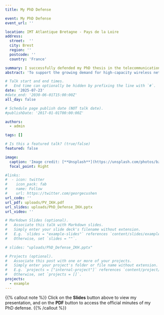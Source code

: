 ```yaml
---
title: My PhD Defense

event: My PhD Defense
event_url: ''

location: IMT Atlantique Bretagne - Pays de la Loire
address:
  street:  ''
  city: Brest
  region: ''
  postcode: ''
  country: 'France'

summary: I successfully defended my PhD thesis in the telecommunications domain at IMT Atlantique, where I conducted advanced research on cutting-edge communication technologies.
abstract: 'To support the growing demand for high-capacity wireless networks, this work explores a combination of mmWave, massive MIMO, and NOMA technologies. It focuses on reducing power, complexity, and channel estimation challenges by leveraging the directional nature of mmWave channels. Using angular information, the study proposes low-complexity beamforming, user clustering, and hybrid schemes that enable efficient multi-user communication, even in overloaded systems with limited RF chains.'

# Talk start and end times.
#   End time can optionally be hidden by prefixing the line with `#`.
date: '2025-07-23'
#date_end: '2030-06-01T15:00:00Z'
all_day: false

# Schedule page publish date (NOT talk date).
#publishDate: '2017-01-01T00:00:00Z'

authors:
  - admin

tags: []

# Is this a featured talk? (true/false)
featured: false

image:
  caption: 'Image credit: [**Unsplash**](https://unsplash.com/photos/bzdhc5b3Bxs)'
  focal_point: Right

#links:
#  - icon: twitter
#    icon_pack: fab
#    name: Follow
#    url: https://twitter.com/georgecushen
url_code: ''
url_pdf: uploads/PV_IKH.pdf
url_slides: uploads/PhD_Defense_IKH.pptx
url_video: ''

# Markdown Slides (optional).
#   Associate this talk with Markdown slides.
#   Simply enter your slide deck's filename without extension.
#   E.g. `slides = "example-slides"` references `content/slides/example-slides.md`.
#   Otherwise, set `slides = ""`.

# slides: "uploads/PhD_Defense_IKH.pptx"

# Projects (optional).
#   Associate this post with one or more of your projects.
#   Simply enter your project's folder or file name without extension.
#   E.g. `projects = ["internal-project"]` references `content/project/deep-learning/index.md`.
#   Otherwise, set `projects = []`.
projects:
  - example
---
```


 {{% callout note %}}
 Click on the **Slides** button above to view my presentation, and on the **PDF** button to access the official minutes of my PhD defense.
 {{% /callout %}}

